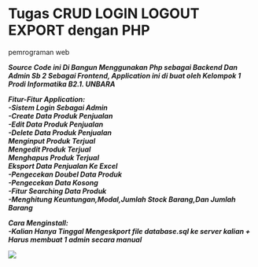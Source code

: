 # Tugas CRUD LOGIN LOGOUT EXPORT dengan PHP
 pemrograman web

<p><b><i>Source Code ini Di Bangun Menggunakan Php sebagai Backend Dan Admin Sb 2 Sebagai Frontend, Application ini di buat oleh Kelompok 1 Prodi Informatika B2.1. UNBARA</i></b><br></p>
<b><i>Fitur-Fitur Application:</i></b><br>
<b><i>-Sistem Login Sebagai Admin</i></b><br>
<b><i>-Create Data Produk Penjualan</i></b><br>
<b><i>-Edit Data Produk Penjualan</i></b><br>
<b><i>-Delete Data Produk Penjualan</i></b><br>
<b><i>Menginput Produk Terjual</i></b><br>
<b><i>Mengedit Produk Terjual</i></b><br>
<b><i>Menghapus Produk Terjual</i></b><br>
<b><i>Eksport Data Penjualan Ke Excel</i></b><br>
<b><i>-Pengecekan Doubel Data Produk</i></b><br>
<b><i>-Pengecekan Data Kosong</i></b><br>
<b><i>-Fitur Searching Data Produk</i></b><br>
<b><i>-Menghitung Keuntungan,Modal,Jumlah Stock Barang,Dan Jumlah Barang</i></b><br>


<b><i>Cara Menginstall:</i></b><br>
<b><i>-Kalian Hanya Tinggal Mengeskport file database.sql ke server kalian + Harus membuat 1 admin secara manual</i></b><br>

<img src="https://i.postimg.cc/hjWz5DMR/Admin-Dashboard.png">
